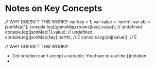 # Notes on Key Concepts  

// WHY DOESN'T THIS WORK!!! 
var key = 1;
var value = 'north';
var obj = jsonMap[1];
console.log((gameMap.rooms[key].value)); // undefined  
console.log(jsonMap[1].value);  // undefined  
console.log(jsonMap[key].north); //  E 
console.log(obj[value]); // E

// WHY DOESN'T THIS WORK!!! 

* Dot notation can't accept a variable. You have to use the []notation.  
* 



